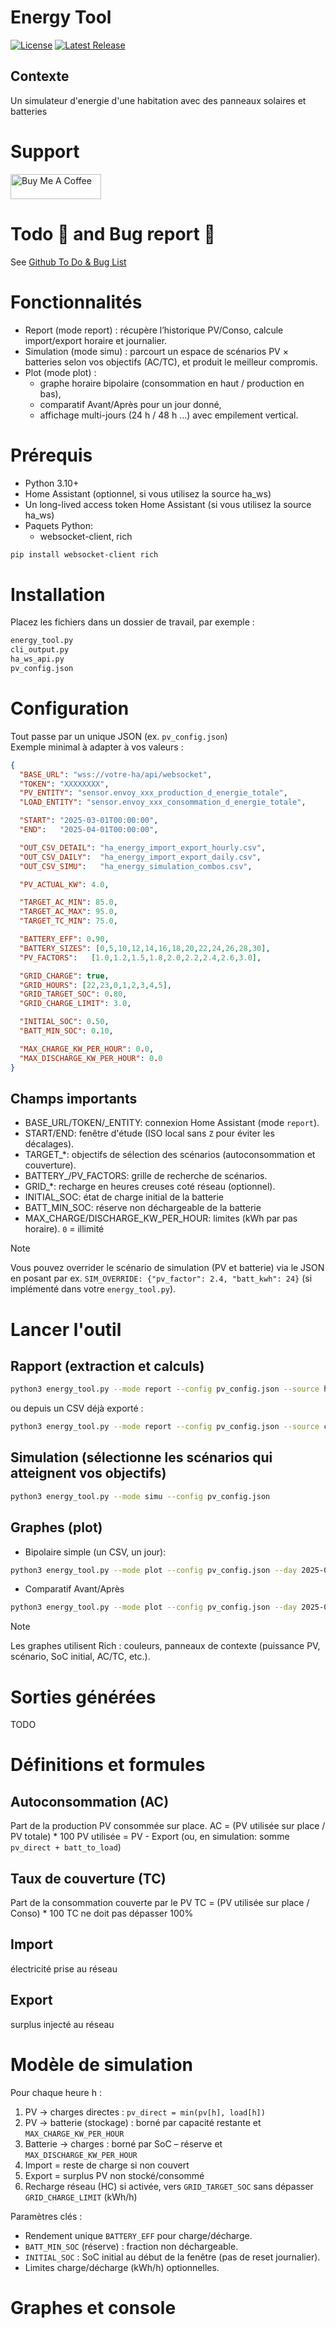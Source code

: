 # Energy Tool

[![License](https://img.shields.io/github/license/sinseman44/energy_tool?style=for-the-badge)](https://github.com/sinseman44/energy_tool/blob/main/LICENSE)
[![Latest Release](https://img.shields.io/github/v/release/sinseman44/energy_tool?style=for-the-badge)](https://github.com/sinseman44/energy_tool/releases)
<br />

## Contexte

Un simulateur d'energie d'une habitation avec des panneaux solaires et batteries

# Support

<a href="https://www.buymeacoffee.com/sinseman44" target="_blank"><img src="https://cdn.buymeacoffee.com/buttons/v2/default-yellow.png" alt="Buy Me A Coffee" style="height: 40px !important;width: 145px !important;" ></a>

# Todo 📃 and Bug report 🐞

See [Github To Do & Bug List](https://github.com/sinseman44/energy_tool/issues)

# Fonctionnalités
* Report (mode report) : récupère l’historique PV/Conso, calcule import/export horaire et journalier.
* Simulation (mode simu) : parcourt un espace de scénarios PV × batteries selon vos objectifs (AC/TC), et produit le meilleur compromis.
* Plot (mode plot) :
  * graphe horaire bipolaire (consommation en haut / production en bas),
  * comparatif Avant/Après pour un jour donné,
  * affichage multi-jours (24 h / 48 h …) avec empilement vertical.

# Prérequis
* Python 3.10+
* Home Assistant (optionnel, si vous utilisez la source ha_ws)
* Un long-lived access token Home Assistant (si vous utilisez la source ha_ws)
* Paquets Python:
  * websocket-client, rich

```bash
pip install websocket-client rich
```

# Installation
Placez les fichiers dans un dossier de travail, par exemple :
```bash
energy_tool.py
cli_output.py
ha_ws_api.py
pv_config.json
```

# Configuration
Tout passe par un unique JSON (ex. `pv_config.json`)
<br />
Exemple minimal à adapter à vos valeurs :
```json
{
  "BASE_URL": "wss://votre-ha/api/websocket",
  "TOKEN": "XXXXXXXX",
  "PV_ENTITY": "sensor.envoy_xxx_production_d_energie_totale",
  "LOAD_ENTITY": "sensor.envoy_xxx_consommation_d_energie_totale",

  "START": "2025-03-01T00:00:00",
  "END":   "2025-04-01T00:00:00",

  "OUT_CSV_DETAIL": "ha_energy_import_export_hourly.csv",
  "OUT_CSV_DAILY":  "ha_energy_import_export_daily.csv",
  "OUT_CSV_SIMU":   "ha_energy_simulation_combos.csv",

  "PV_ACTUAL_KW": 4.0,

  "TARGET_AC_MIN": 85.0,
  "TARGET_AC_MAX": 95.0,
  "TARGET_TC_MIN": 75.0,

  "BATTERY_EFF": 0.90,
  "BATTERY_SIZES": [0,5,10,12,14,16,18,20,22,24,26,28,30],
  "PV_FACTORS":   [1.0,1.2,1.5,1.8,2.0,2.2,2.4,2.6,3.0],

  "GRID_CHARGE": true,
  "GRID_HOURS": [22,23,0,1,2,3,4,5],
  "GRID_TARGET_SOC": 0.80,
  "GRID_CHARGE_LIMIT": 3.0,

  "INITIAL_SOC": 0.50,
  "BATT_MIN_SOC": 0.10,

  "MAX_CHARGE_KW_PER_HOUR": 0.0,
  "MAX_DISCHARGE_KW_PER_HOUR": 0.0
}
```
## Champs importants
* BASE_URL/TOKEN/_ENTITY: connexion Home Assistant (mode `report`).
* START/END: fenêtre d'étude (ISO local sans `Z` pour éviter les décalages).
* TARGET_*: objectifs de sélection des scénarios (autoconsommation et couverture).
* BATTERY_/PV_FACTORS: grille de recherche de scénarios.
* GRID_*: recharge en heures creuses coté réseau (optionnel).
* INITIAL_SOC: état de charge initial de la batterie
* BATT_MIN_SOC: réserve non déchargeable de la batterie
* MAX_CHARGE/DISCHARGE_KW_PER_HOUR: limites (kWh par pas horaire). `0` = illimité

> [!NOTE]
> Vous pouvez overrider le scénario de simulation (PV et batterie) via le JSON en posant par ex. `SIM_OVERRIDE: {"pv_factor": 2.4, "batt_kwh": 24}` (si implémenté dans votre `energy_tool.py`).

# Lancer l'outil
## Rapport (extraction et calculs)
```bash
python3 energy_tool.py --mode report --config pv_config.json --source ha_ws
```
ou depuis un CSV déjà exporté :
```bash
python3 energy_tool.py --mode report --config pv_config.json --source csv
```
## Simulation (sélectionne les scénarios qui atteignent vos objectifs)
```bash
python3 energy_tool.py --mode simu --config pv_config.json
```
## Graphes (plot)
* Bipolaire simple (un CSV, un jour):
```bash
python3 energy_tool.py --mode plot --config pv_config.json --day 2025-06-01
```
* Comparatif Avant/Après
```bash
python3 energy_tool.py --mode plot --config pv_config.json --day 2025-06-01 --days 2
```
> [!NOTE]
> Les graphes utilisent Rich : couleurs, panneaux de contexte (puissance PV, scénario, SoC initial, AC/TC, etc.).

# Sorties générées
TODO
# Définitions et formules
## Autoconsommation (AC)
Part de la production PV consommée sur place.
AC = (PV utilisée sur place / PV totale) * 100
PV utilisée = PV - Export (ou, en simulation: somme `pv_direct + batt_to_load`)

## Taux de couverture (TC)
Part de la consommation couverte par le PV
TC = (PV utilisée sur place / Conso) * 100
TC ne doit pas dépasser 100%

## Import
électricité prise au réseau

## Export
surplus injecté au réseau

# Modèle de simulation
Pour chaque heure h :
1. PV → charges directes : `pv_direct = min(pv[h], load[h])`
2. PV → batterie (stockage) : borné par capacité restante et `MAX_CHARGE_KW_PER_HOUR`
3. Batterie → charges : borné par SoC – réserve et `MAX_DISCHARGE_KW_PER_HOUR`
4. Import = reste de charge si non couvert
5. Export = surplus PV non stocké/consommé
6. Recharge réseau (HC) si activée, vers `GRID_TARGET_SOC` sans dépasser `GRID_CHARGE_LIMIT` (kWh/h)

Paramètres clés :
* Rendement unique `BATTERY_EFF` pour charge/décharge.
* `BATT_MIN_SOC` (réserve) : fraction non déchargeable.
* `INITIAL_SOC` : SoC initial au début de la fenêtre (pas de reset journalier).
* Limites charge/décharge (kWh/h) optionnelles.

# Graphes et console
